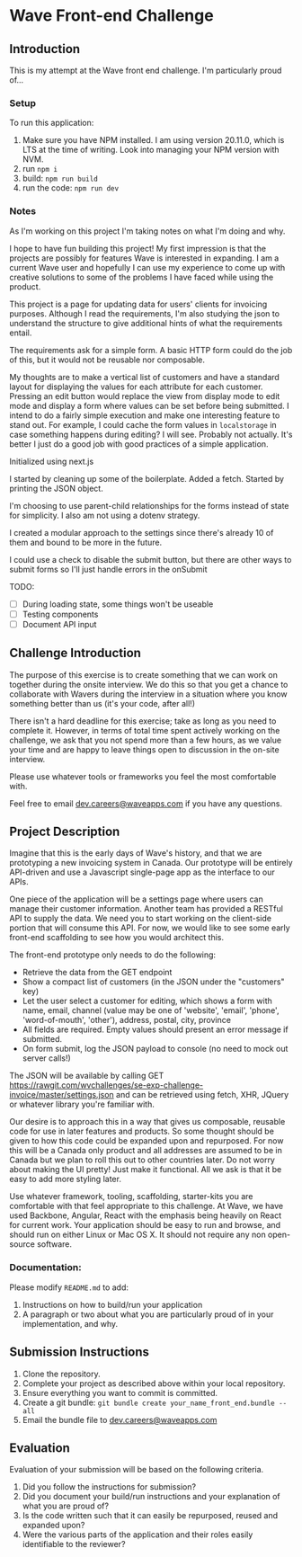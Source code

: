 # Wave Front-end Challenge

## Introduction

This is my attempt at the Wave front end challenge. I'm particularly proud of...

### Setup

To run this application:

1. Make sure you have NPM installed. I am using version 20.11.0, which is LTS at the time of writing. Look into managing your NPM version with NVM.
2. run `npm i`
3. build: `npm run build`
4. run the code: `npm run dev`

### Notes

As I'm working on this project I'm taking notes on what I'm doing and why.

I hope to have fun building this project! My first impression is that the projects are possibly for features Wave is interested in expanding. I am a current Wave user and hopefully I can use my experience to come up with creative solutions to some of the problems I have faced while using the product.

This project is a page for updating data for users' clients for invoicing purposes. Although I read the requirements, I'm also studying the json to understand the structure to give additional hints of what the requirements entail.

The requirements ask for a simple form. A basic HTTP form could do the job of this, but it would not be reusable nor composable.

My thoughts are to make a vertical list of customers and have a standard layout for displaying the values for each attribute for each customer. Pressing an edit button would replace the view from display mode to edit mode and display a form where values can be set before being submitted. I intend to do a fairly simple execution and make one interesting feature to stand out. For example, I could cache the form values in `localstorage` in case something happens during editing? I will see. Probably not actually. It's better I just do a good job with good practices of a simple application.

Initialized using next.js

I started by cleaning up some of the boilerplate. Added a fetch. Started by printing the JSON object.

I'm choosing to use parent-child relationships for the forms instead of state for simplicity. I also am not using a dotenv strategy.

I created a modular approach to the settings since there's already 10 of them and bound to be more in the future.

I could use a check to disable the submit button, but there are other ways to submit forms so I'll just handle errors in the onSubmit

TODO:

- [ ] During loading state, some things won't be useable
- [ ] Testing components
- [ ] Document API input

## Challenge Introduction

The purpose of this exercise is to create something that we can work on together during the onsite interview. We do this so that you get a chance to
collaborate with Wavers during the interview in a situation where you know something better than us (it's your code, after all!)

There isn't a hard deadline for this exercise; take as long as you need to complete it. However, in terms of total time spent actively
working on the challenge, we ask that you not spend more than a few hours, as we value your time and are happy to leave things open to
discussion in the on-site interview.

Please use whatever tools or frameworks you feel the most comfortable with.

Feel free to email [dev.careers@waveapps.com](dev.careers@waveapps.com) if you have any questions.

## Project Description

Imagine that this is the early days of Wave's history, and that we are prototyping a new invoicing system in Canada. Our prototype will be entirely API-driven and use a Javascript single-page app as the interface to our APIs.

One piece of the application will be a settings page where users can manage their customer information. Another team has provided a RESTful API to supply the data. We need you to start working on the client-side portion that will consume this API. For now, we would like to see some early front-end scaffolding to see how you would architect this.

The front-end prototype only needs to do the following:

- Retrieve the data from the GET endpoint
- Show a compact list of customers (in the JSON under the "customers" key)
- Let the user select a customer for editing, which shows a form with name, email, channel (value may be one of 'website', 'email', 'phone', 'word-of-mouth', 'other'), address, postal, city, province
- All fields are required. Empty values should present an error message if submitted.
- On form submit, log the JSON payload to console (no need to mock out server calls!)

The JSON will be available by calling GET https://rawgit.com/wvchallenges/se-exp-challenge-invoice/master/settings.json and can be retrieved using fetch, XHR, JQuery or whatever library you're familiar with.

Our desire is to approach this in a way that gives us composable, reusable code for use in later features and products. So some thought should be given to how this code could be expanded upon and repurposed. For now this will be a Canada only product and all addresses are assumed to be in Canada but we plan to roll this out to other countries later.
Do not worry about making the UI pretty! Just make it functional. All we ask is that it be easy to add more styling later.

Use whatever framework, tooling, scaffolding, starter-kits you are comfortable with that feel appropriate to this challenge. At Wave, we have used Backbone, Angular, React with the emphasis being heavily on React for current work. Your application should be easy to run and browse, and should run on either Linux or Mac OS X. It should not require any non open-source software.

### Documentation:

Please modify `README.md` to add:

1. Instructions on how to build/run your application
1. A paragraph or two about what you are particularly proud of in your implementation, and why.

## Submission Instructions

1. Clone the repository.
1. Complete your project as described above within your local repository.
1. Ensure everything you want to commit is committed.
1. Create a git bundle: `git bundle create your_name_front_end.bundle --all`
1. Email the bundle file to [dev.careers@waveapps.com](dev.careers@waveapps.com)

## Evaluation

Evaluation of your submission will be based on the following criteria.

1. Did you follow the instructions for submission?
1. Did you document your build/run instructions and your explanation of what you are proud of?
1. Is the code written such that it can easily be repurposed, reused and expanded upon?
1. Were the various parts of the application and their roles easily identifiable to the reviewer?
